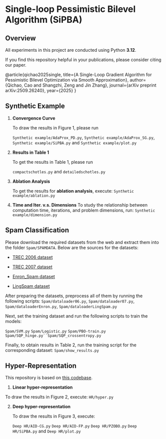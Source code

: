 # Single-loop Pessimistic Bilevel Algorithm (SiPBA)

## Overview

All experiments in this project are conducted using Python **3.12**.


If you find this repository helpful in your publications, please consider citing our paper.

@article{qichao2025single,
  title={A Single-Loop Gradient Algorithm for Pessimistic Bilevel Optimization via Smooth Approximation},
  author={Qichao, Cao and Shangzhi, Zeng and Jin Zhang},
  journal={arXiv preprint arXiv:2509.26240},
  year={2025}
}

## Synthetic Example

1. **Convergence Curve**&#x20;

   To draw the results in Figure 1, please run

   &#x20;`Synthetic example/AdaProx_PD.py`, `Synthetic example/AdaProx_SG.py`, `Synthetic example/SiPBA.py` and  `Synthetic example/plot.py`

2. **Results in Table 1**

   To get the results in Table 1, please run

   `compactschotles.py` and `detailedschotles.py`

3. **Ablation Analysis**&#x20;

   To get  the results for **ablation analysis**, execute: `Synthetic example/ablation.py`

4. **Time and Iter. v.s. Dimensions**
   To study the relationship between computation time, iterations, and problem dimensions, run:
   `Synthetic example/dimension.py`

## Spam Classification

Please download the required datasets from the web and extract them into the folder `Spam/SPAMDATA`. Below are the sources for the datasets:

* [TREC 2006 dataset](https://plg.uwaterloo.ca/cgi-bin/cgiwrap/gvcormac/foo06)

* [TREC 2007 dataset](https://plg.uwaterloo.ca/cgi-bin/cgiwrap/gvcormac/foo07)

* [Enron_Spam dataset](https://www.cs.cmu.edu/~enron/)

* [LingSpam dataset](https://www.aueb.gr/users/ion/data/lingspam_public.tar.gz)

After preparing the datasets, preprocess all of them by running the following scripts:
`Spam/dataloader06.py`, `Spam/dataloader07.py`, `Spam/dataloaderEnron.py`, `Spam/dataloaderLingSpam.py`

Next, set the training dataset and run the following scripts to train the models:

`Spam/SVM.py`  `Spam/Logistic.py` `Spam/PBO-train.py` `Spam/SQP_hinge.py``Spam/SQP_crossentropy.py`

Finally, to obtain results in Table 2, run the training script for the corresponding dataset: `Spam/show_results.py`

## Hyper-Representation

This repository is based on [this codebase](https://github.com/sowmaster/esjacobians).

1. **Linear hyper-representation**

&#x20;      To draw the results in Figure 2, execute: `HR/hyper.py`

2. **Deep hyper-representation**

   To draw the results in Figure 3, execute:&#x20;

   `Deep HR/AID-CG.py` `Deep HR/AID-FP.py` `Deep HR/PZOBO.py` `Deep HR/SiPBA.py` and `Deep HR/plot.py`


